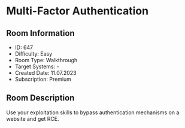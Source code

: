 ﻿# Multi-Factor Authentication

## Room Information
- ID: 647
- Difficulty: Easy
- Room Type: Walkthrough
- Target Systems: -
- Created Date: 11.07.2023
- Subscription: Premium

## Room Description
Use your exploitation skills to bypass authentication mechanisms on a website and get RCE.
